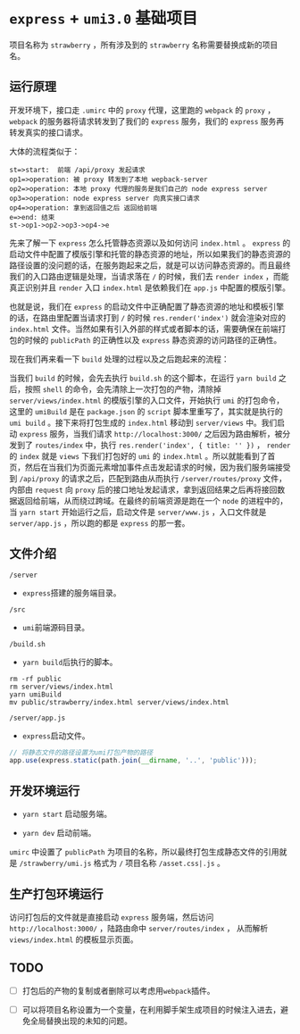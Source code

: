 # `express` + `umi3.0` 基础项目

项目名称为 `strawberry` ，所有涉及到的 `strawberry` 名称需要替换成新的项目名。

## 运行原理 

开发环境下，接口走 `.umirc` 中的 `proxy` 代理，这里跑的 `webpack` 的 `proxy` ， `webpack` 的服务器将请求转发到了我们的 `express` 服务，我们的 `express` 服务再转发真实的接口请求。

大体的流程类似于：

``` flow
st=>start:  前端 /api/proxy 发起请求
op1=>operation: 被 proxy 转发到了本地 wepback-server 
op2=>operation: 本地 proxy 代理的服务是我们自己的 node express server
op3=>operation: node express server 向真实接口请求
op4=>operation: 拿到返回值之后 返回给前端
e=>end: 结束
st->op1->op2->op3->op4->e
```

先来了解一下 `express` 怎么托管静态资源以及如何访问 `index.html` 。 `express` 的启动文件中配置了模版引擎和托管的静态资源的地址，所以如果我们的静态资源的路径设置的没问题的话，在服务跑起来之后，就是可以访问静态资源的。而且最终我们的入口路由逻辑是处理，当请求落在 `/` 的时候，我们去 `render index` ，而能真正识别并且 `render` 入口 `index.html` 是依赖我们在 `app.js` 中配置的模版引擎。

也就是说，我们在 `express` 的启动文件中正确配置了静态资源的地址和模板引擎的话，在路由里配置当请求打到 `/` 的时候 `res.render('index')` 就会渲染对应的 `index.html` 文件。当然如果有引入外部的样式或者脚本的话，需要确保在前端打包的时候的 `publicPath` 的正确性以及 `express` 静态资源的访问路径的正确性。

现在我们再来看一下 `build` 处理的过程以及之后跑起来的流程：

当我们 `build` 的时候，会先去执行 `build.sh` 的这个脚本，在运行 `yarn build` 之后，按照 `shell` 的命令，会先清除上一次打包的产物，清除掉 `server/views/index.html` 的模版引擎的入口文件，开始执行 `umi` 的打包命令，这里的 `umiBuild` 是在 `package.json` 的 `script` 脚本里重写了，其实就是执行的 `umi build` 。接下来将打包生成的 `index.html` 移动到 `server/views` 中。我们启动 `express` 服务，当我们请求 `http://localhost:3000/` 之后因为路由解析，被分发到了 `routes/index` 中，执行 `res.render('index', { title: '' })` ， `render` 的 `index` 就是 `views` 下我们打包好的 `umi` 的 `index.html` 。所以就能看到了首页，然后在当我们为页面元素增加事件点击发起请求的时候，因为我们服务端接受到 `/api/proxy` 的请求之后，匹配到路由从而执行 `/server/routes/proxy` 文件，内部由 `request` 向 `proxy` 后的接口地址发起请求，拿到返回结果之后再将接回数据返回给前端，从而绕过跨域。在最终的前端资源是跑在一个 `node` 的进程中的，当 `yarn start` 开始运行之后，启动文件是 `server/www.js` ，入口文件就是 `server/app.js` ，所以跑的都是 `express` 的那一套。

## 文件介绍

 `/server`

* `express`搭建的服务端目录。

 `/src`

* `umi`前端源码目录。

 `/build.sh`

* `yarn build`后执行的脚本。

``` shell
rm -rf public
rm server/views/index.html
yarn umiBuild
mv public/strawberry/index.html server/views/index.html
```

 `/server/app.js`

* `express`启动文件。

``` js
// 将静态文件的路径设置为umi打包产物的路径
app.use(express.static(path.join(__dirname, '..', 'public')));
```

## 开发环境运行

* `yarn start` 启动服务端。

* `yarn dev` 启动前端。

`umirc` 中设置了 `publicPath` 为项目的名称，所以最终打包生成静态文件的引用就是
`/strawberry/umi.js` 格式为 `/` 项目名称 `/asset.css|.js` 。

## 生产打包环境运行

访问打包后的文件就是直接启动 `express` 服务端，然后访问 `http://localhost:3000/` ，陆路由命中 `server/routes/index` ， 从而解析 `views/index.html` 的模板显示页面。

## TODO

* [ ] 打包后的产物的复制或者删除可以考虑用`webpack`插件。

* [ ] 可以将项目名称设置为一个变量，在利用脚手架生成项目的时候注入进去，避免全局替换出现的未知的问题。
